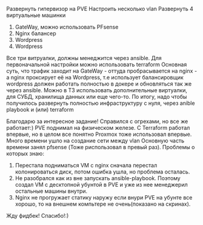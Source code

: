 Развернуть гипервизор на PVE
Настроить несколько vlan 
Развернуть 4 виртуальные машинки

1. GateWay, можно использовать PFsense
2. Nginx балансер
3. Wordpress 
4. Wordpress 

Все три витруалки, должны менеджится через ansible. Для первоначальной настройки можно использовать terraform
Основная суть, что трафик заходит на GateWay - оттуда пробрасывается на nginx - а nginx проксирует её на Wordpress, т.е использует балансировщик
wordpress должен работать полностью в докере и обновляться так же через ansible.
Можно в ТЗ использовать дополнительные виртуалки, для СУБД, хранилища данных или еще чего-то.
По итогу, надо чтобы получилось развернуть полностью инфраструктуру с нуля, через anible playbook и (или) terraform


Благодарю за интересное задание!
Справился с огрехами, но все же работает:)
PVE поднимал на физическом железе.
С Terraform работал впервые, но в целом все понятно
Proxmox тоже использовал впервые. Много времени ушло на создание сети между vlan
Основную часть времени занял pfsense (Тоже риспользовал в превый раз).
Проблемы о которых знаю:
1. Перестала подниматься VM с nginx сначала перестал колонироваться диск, потом ошибка ушла, но проблема осталась.
2. Не разобрался как из вне запускать ansible-playbook. Поэтому создал VM с десктопной убунтой в PVE и уже из нее менеджерил остальные машины внутри.
3. Nginx не прогружает статику наружу если внури PVE на убунте все хорошо, то на внешнем компьтере не очень(показано на скринах).

Жду фидбек!
Спасибо!:)
